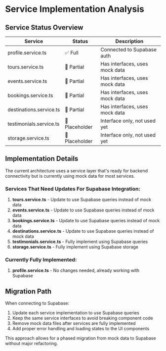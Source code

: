# Service Implementation Analysis

## Service Status Overview

| Service | Status | Description |
|---------|--------|-------------|
| profile.service.ts | ✅ Full | Connected to Supabase auth |
| tours.service.ts | 🔄 Partial | Has interfaces, uses mock data |
| events.service.ts | 🔄 Partial | Has interfaces, uses mock data |
| bookings.service.ts | 🔄 Partial | Has interfaces, uses mock data |
| destinations.service.ts | 🔄 Partial | Has interfaces, uses mock data |
| testimonials.service.ts | 📝 Placeholder | Interface only, not used yet |
| storage.service.ts | 📝 Placeholder | Interface only, not used yet |

## Implementation Details

The current architecture uses a service layer that's ready for backend connectivity but is currently using mock data for most services.

### Services That Need Updates For Supabase Integration:

1. **tours.service.ts** - Update to use Supabase queries instead of mock data
2. **events.service.ts** - Update to use Supabase queries instead of mock data
3. **bookings.service.ts** - Update to use Supabase queries instead of mock data
4. **destinations.service.ts** - Update to use Supabase queries instead of mock data
5. **testimonials.service.ts** - Fully implement using Supabase queries
6. **storage.service.ts** - Fully implement using Supabase storage

### Currently Fully Implemented:

1. **profile.service.ts** - No changes needed, already working with Supabase

## Migration Path

When connecting to Supabase:

1. Update each service implementation to use Supabase queries
2. Keep the same service interfaces to avoid breaking component code
3. Remove mock data files after services are fully implemented
4. Add proper error handling and loading states to the UI components

This approach allows for a phased migration from mock data to Supabase without major refactoring.
